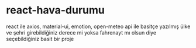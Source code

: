# react-hava-durumu
react ile axios, material-ui, emotion, open-meteo api ile basitçe yazılmış ülke ve şehri girebildiğiniz derece mi yoksa fahrenayt mı olsun diye seçebildiğiniz basit bir proje
